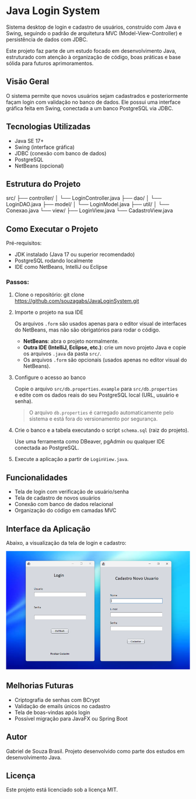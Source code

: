 # Java Login System

Sistema desktop de login e cadastro de usuários, construído com Java e Swing, seguindo o padrão de arquitetura MVC (Model-View-Controller) e persistência de dados com JDBC.

Este projeto faz parte de um estudo focado em desenvolvimento Java, estruturado com atenção à organização de código, boas práticas e base sólida para futuros aprimoramentos.

## Visão Geral

O sistema permite que novos usuários sejam cadastrados e posteriormente façam login com validação no banco de dados. Ele possui uma interface gráfica feita em Swing, conectada a um banco PostgreSQL via JDBC.

## Tecnologias Utilizadas

- Java SE 17+
- Swing (interface gráfica)
- JDBC (conexão com banco de dados)
- PostgreSQL
- NetBeans (opcional)

## Estrutura do Projeto

src/
├── controller/
│   └── LoginController.java
├── dao/
│   └── LoginDAO.java
├── model/
│   └── LoginModel.java
├── util/
│   └── Conexao.java
└── view/
    ├── LoginView.java
        └── CadastroView.java

## Como Executar o Projeto

Pré-requisitos:
- JDK instalado (Java 17 ou superior recomendado)
- PostgreSQL rodando localmente
- IDE como NetBeans, IntelliJ ou Eclipse

### Passos:

1. Clone o repositório:
   git clone https://github.com/souzagabs/JavaLoginSystem.git

2. Importe o projeto na sua IDE

   Os arquivos `.form` são usados apenas para o editor visual de interfaces do NetBeans, mas não são obrigatórios para rodar o código.
   - **NetBeans**: abra o projeto normalmente.
   - **Outra IDE (IntelliJ, Eclipse, etc.)**: crie um novo projeto Java e copie os arquivos `.java` da pasta `src/`.
   - Os arquivos `.form` são opcionais (usados apenas no editor visual do NetBeans).

3. Configure o acesso ao banco

   Copie o arquivo `src/db.properties.example` para `src/db.properties`  
   e edite com os dados reais do seu PostgreSQL local (URL, usuário e senha).

   > O arquivo `db.properties` é carregado automaticamente pelo sistema e está fora do versionamento por segurança.

4. Crie o banco e a tabela executando o script `schema.sql` (raiz do projeto).

   Use uma ferramenta como DBeaver, pgAdmin ou qualquer IDE conectada ao PostgreSQL.

5. Execute a aplicação a partir de `LoginView.java`.

## Funcionalidades

- Tela de login com verificação de usuário/senha
- Tela de cadastro de novos usuários
- Conexão com banco de dados relacional
- Organização do código em camadas MVC

## Interface da Aplicação

Abaixo, a visualização da tela de login e cadastro:

![Telas do sistema](docs/img/telas-login-cadastro.png)

## Melhorias Futuras

- Criptografia de senhas com BCrypt
- Validação de emails únicos no cadastro
- Tela de boas-vindas após login
- Possível migração para JavaFX ou Spring Boot

## Autor

Gabriel de Souza Brasil.
Projeto desenvolvido como parte dos estudos em desenvolvimento Java.

## Licença

Este projeto está licenciado sob a licença MIT.
